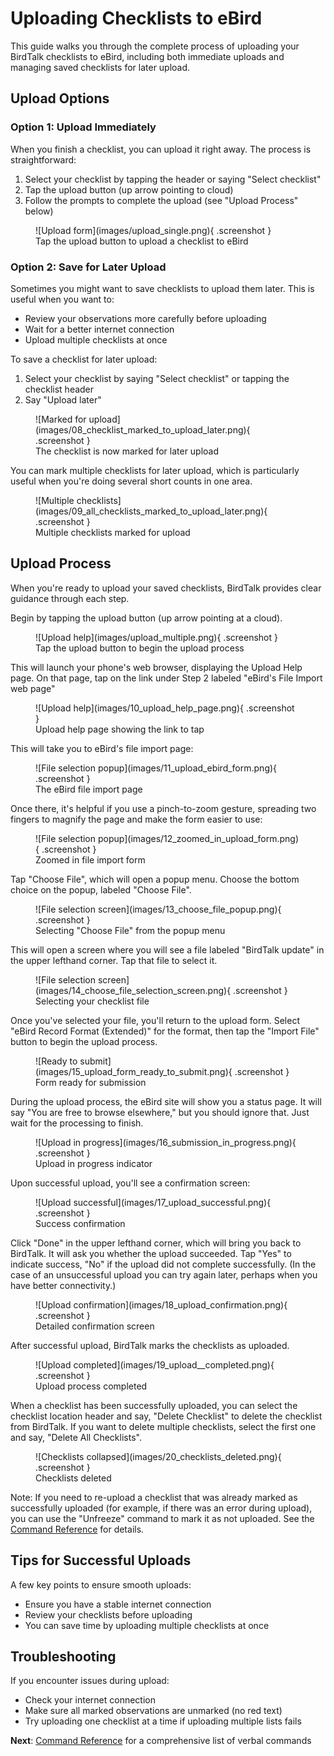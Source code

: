 # Uploading Checklists to eBird

This guide walks you through the complete process of uploading your BirdTalk checklists to eBird, including both immediate uploads and managing saved checklists for later upload.

## Upload Options

### Option 1: Upload Immediately

When you finish a checklist, you can upload it right away. The process is straightforward:

1. Select your checklist by tapping the header or saying "Select checklist"
2. Tap the upload button (up arrow pointing to cloud)
3. Follow the prompts to complete the upload (see "Upload Process" below)

<figure markdown>
  ![Upload form](images/upload_single.png){ .screenshot }
  <figcaption>Tap the upload button to upload a checklist to eBird</figcaption>
</figure>

### Option 2: Save for Later Upload

Sometimes you might want to save checklists to upload them later. This is useful when you want to:

- Review your observations more carefully before uploading
- Wait for a better internet connection
- Upload multiple checklists at once

To save a checklist for later upload:

1. Select your checklist by saying "Select checklist" or tapping the checklist header
2. Say "Upload later"

<figure markdown>
  ![Marked for upload](images/08_checklist_marked_to_upload_later.png){ .screenshot }
  <figcaption>The checklist is now marked for later upload</figcaption>
</figure>

You can mark multiple checklists for later upload, which is particularly useful when you're doing several short counts in one area.

<figure markdown>
  ![Multiple checklists](images/09_all_checklists_marked_to_upload_later.png){ .screenshot }
  <figcaption>Multiple checklists marked for upload</figcaption>
</figure>

## Upload Process

When you're ready to upload your saved checklists, BirdTalk provides clear guidance through each step.

Begin by tapping the upload button (up arrow pointing at a cloud).

<figure markdown>
  ![Upload help](images/upload_multiple.png){ .screenshot }
  <figcaption>Tap the upload button to begin the upload process</figcaption>
</figure>

This will launch your phone's web browser, displaying the Upload Help page. On that page, tap on the link under Step 2 labeled "eBird's File Import web page"

<figure markdown>
  ![Upload help](images/10_upload_help_page.png){ .screenshot }
  <figcaption>Upload help page showing the link to tap</figcaption>
</figure>

This will take you to eBird's file import page:

<figure markdown>
  ![File selection popup](images/11_upload_ebird_form.png){ .screenshot }
  <figcaption>The eBird file import page</figcaption>
</figure>

Once there, it's helpful if you use a pinch-to-zoom gesture, spreading two fingers to magnify the page and make the form easier to use:

<figure markdown>
  ![File selection popup](images/12_zoomed_in_upload_form.png){ .screenshot }
  <figcaption>Zoomed in file import form</figcaption>
</figure>

Tap "Choose File", which will open a popup menu. Choose the bottom choice on the popup, labeled "Choose File".

<figure markdown>
  ![File selection screen](images/13_choose_file_popup.png){ .screenshot }
  <figcaption>Selecting "Choose File" from the popup menu</figcaption>
</figure>

This will open a screen where you will see a file labeled "BirdTalk update" in the upper lefthand corner. Tap that file to select it.

<figure markdown>
  ![File selection screen](images/14_choose_file_selection_screen.png){ .screenshot }
  <figcaption>Selecting your checklist file</figcaption>
</figure>

Once you've selected your file, you'll return to the upload form. Select "eBird Record Format (Extended)" for the format, then tap the "Import File" button to begin the upload process.

<figure markdown>
  ![Ready to submit](images/15_upload_form_ready_to_submit.png){ .screenshot }
  <figcaption>Form ready for submission</figcaption>
</figure>

During the upload process, the eBird site will show you a status page. It will say "You are free to browse elsewhere," but you should ignore that. Just wait for the processing to finish.

<figure markdown>
  ![Upload in progress](images/16_submission_in_progress.png){ .screenshot }
  <figcaption>Upload in progress indicator</figcaption>
</figure>

Upon successful upload, you'll see a confirmation screen:

<figure markdown>
  ![Upload successful](images/17_upload_successful.png){ .screenshot }
  <figcaption>Success confirmation</figcaption>
</figure>

Click "Done" in the upper lefthand corner, which will bring you back to BirdTalk. It will ask you whether the upload succeeded. Tap "Yes" to indicate success, "No" if the upload did not complete successfully. (In the case of an unsuccessful upload you can try again later, perhaps when you have better connectivity.)

<figure markdown>
  ![Upload confirmation](images/18_upload_confirmation.png){ .screenshot }
  <figcaption>Detailed confirmation screen</figcaption>
</figure>

After successful upload, BirdTalk marks the checklists as uploaded.

<figure markdown>
  ![Upload completed](images/19_upload__completed.png){ .screenshot }
  <figcaption>Upload process completed</figcaption>
</figure>

When a checklist has been successfully uploaded, you can select the checklist location header and say, "Delete Checklist" to delete the checklist from BirdTalk. If you want to delete multiple checklists, select the first one and say, "Delete All Checklists".

<figure markdown>
  ![Checklists collapsed](images/20_checklists_deleted.png){ .screenshot }
  <figcaption>Checklists deleted</figcaption>
</figure>

Note: If you need to re-upload a checklist that was already marked as successfully uploaded (for example, if there was an error during upload), you can use the "Unfreeze" command to mark it as not uploaded. See the [Command Reference](commands/reference.md) for details.

## Tips for Successful Uploads

A few key points to ensure smooth uploads:

- Ensure you have a stable internet connection
- Review your checklists before uploading
- You can save time by uploading multiple checklists at once

## Troubleshooting

If you encounter issues during upload:

- Check your internet connection
- Make sure all marked observations are unmarked (no red text)
- Try uploading one checklist at a time if uploading multiple lists fails

**Next**: [Command Reference](commands/reference.md) for a comprehensive list of verbal commands
